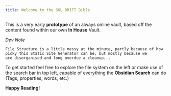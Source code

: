 ```yaml
---
title: Welcome to the SOL DRIFT Bible
---
```


This is a very early **prototype** of an always online vault, based off the content found within our own **In House** Vault. 

*Dev Note*
```
File Structure is a little messy at the minute, partly because of how 
picky this Static Site Generator can be, but mostly because we 
are disorganised and long overdue a cleanup... 
```

To get started feel free to explore the file system on the left or make use of the search bar in top left, capable of everything the **Obsidian Search** can do (Tags, properties, words, etc.)

**Happy Reading!**